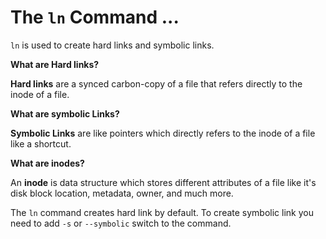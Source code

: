 # The `ln` Command ... 

`ln` is used to create hard links and symbolic links. 

**What are Hard links?**

**Hard links** are a synced carbon-copy of a file that refers directly to the inode of a file. 

**What are symbolic Links?**

**Symbolic Links** are like pointers which directly refers to the inode of a file like a shortcut. 

**What are inodes?**

An **inode** is data structure which stores different attributes of a file like it's disk block location, metadata, owner, and much more. 

The `ln` command creates hard link by default. To create symbolic link you need to add `-s` or `--symbolic` switch to the command. 
